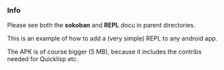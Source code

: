 
### Info

Please see both the **sokoban** and **REPL** docu in parent directories.

This is an example of how to add a (very simple) REPL to any android app.

The APK is of course bigger (5 MB), because it includes the contribs needed
for Quicklisp etc.
